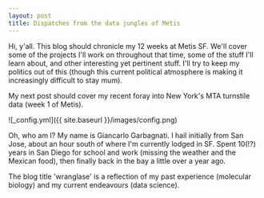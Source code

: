 ```yaml
---
layout: post
title: Dispatches from the data jungles of Metis
---
```


Hi, y'all. This blog should chronicle my 12 weeks at Metis SF. We'll cover some of the projects I'll work on throughout that time, some of the stuff I'll learn about, and other interesting yet pertinent stuff. I'll try to keep my politics out of this (though this current political atmosphere is making it increasingly difficult to stay mum).

My next post should cover my recent foray into New York's MTA turnstile data (week 1 of Metis).

![_config.yml]({{ site.baseurl }}/images/config.png)

Oh, who am I? 
My name is Giancarlo Garbagnati. I hail initially from San Jose, about an hour south of where I'm currently lodged in SF. Spent 10(!?) years in San Diego for school and work (missing the weather and the Mexican food), then finally back in the bay a little over a year ago.

The blog title 'wranglase' is a reflection of my past experience (molecular biology) and my current endeavours (data science).
